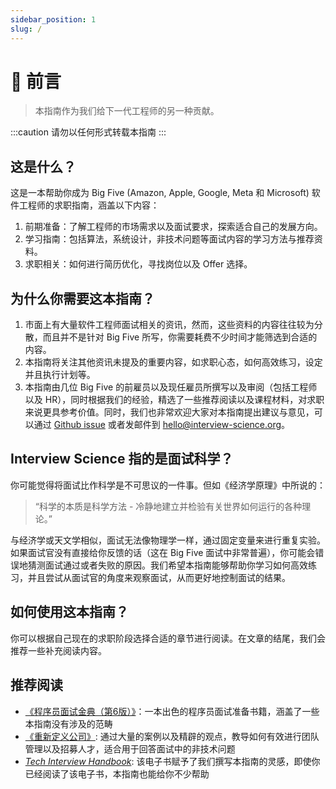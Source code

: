 ```yaml
---
sidebar_position: 1
slug: /
---
```


# 📖 前言

> 本指南作为我们给下一代工程师的另一种贡献。

:::caution
请勿以任何形式转载本指南
:::

## 这是什么？

这是一本帮助你成为 Big Five (Amazon, Apple, Google, Meta 和 Microsoft) 软件工程师的求职指南，涵盖以下内容：

1. 前期准备：了解工程师的市场需求以及面试要求，探索适合自己的发展方向。
2. 学习指南：包括算法，系统设计，非技术问题等面试内容的学习方法与推荐资料。
3. 求职相关：如何进行简历优化，寻找岗位以及 Offer 选择。


## 为什么你需要这本指南？

1. 市面上有大量软件工程师面试相关的资讯，然而，这些资料的内容往往较为分散，而且并不是针对 Big Five 所写，你需要耗费不少时间才能筛选到合适的内容。
2. 本指南将关注其他资讯未提及的重要内容，如求职心态，如何高效练习，设定并且执行计划等。
3. 本指南由几位 Big Five 的前雇员以及现任雇员所撰写以及审阅（包括工程师以及 HR），同时根据我们的经验，精选了一些推荐阅读以及课程材料，对求职来说更具参考价值。同时，我们也非常欢迎大家对本指南提出建议与意见，可以通过 [Github issue](https://github.com/Interview-Science/interview-english) 或者发邮件到 hello@interview-science.org。

## Interview Science 指的是面试科学？
你可能觉得将面试比作科学是不可思议的一件事。但如《经济学原理》中所说的：

> “科学的本质是科学方法 - 冷静地建立并检验有关世界如何运行的各种理论。”

与经济学或天文学相似，面试无法像物理学一样，通过固定变量来进行重复实验。如果面试官没有直接给你反馈的话（这在 Big Five 面试中非常普遍），你可能会错误地猜测面试通过或者失败的原因。我们希望本指南能够帮助你学习如何高效练习，并且尝试从面试官的角度来观察面试，从而更好地控制面试的结果。

## 如何使用这本指南？

你可以根据自己现在的求职阶段选择合适的章节进行阅读。在文章的结尾，我们会推荐一些补充阅读内容。

## 推荐阅读

- [《程序员面试金典（第6版）》](https://book.douban.com/subject/34813624/)：一本出色的程序员面试准备书籍，涵盖了一些本指南没有涉及的范畴
- [《重新定义公司》](https://book.douban.com/subject/26582822/): 通过大量的案例以及精辟的观点，教导如何有效进行团队管理以及招募人才，适合用于回答面试中的非技术问题
- *[Tech Interview Handbook](https://techinterviewhandbook.org/)*: 该电子书赋予了我们撰写本指南的灵感，即使你已经阅读了该电子书，本指南也能给你不少帮助
